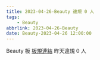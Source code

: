 ```yaml
---
title: 2023-04-26-Beauty 違規 0 人
tags:
    - Beauty
abbrlink: 2023-04-26-Beauty
date: Beauty-2023-04-26 12:00:00
---
```

Beauty 板 [板規連結](https://www.ptt.cc/bbs/Beauty/M.1630069980.A.84B.html)
昨天違規 0 人
